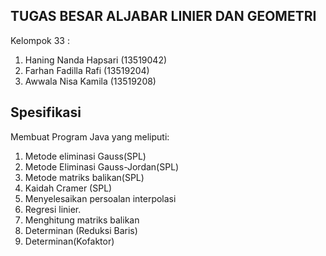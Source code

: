 ## TUGAS BESAR ALJABAR LINIER DAN GEOMETRI

Kelompok 33 :
1. Haning Nanda Hapsari (13519042)
2. Farhan Fadilla Rafi (13519204)
3. Awwala Nisa Kamila (13519208)

## Spesifikasi
Membuat Program Java yang meliputi:
1. Metode eliminasi Gauss(SPL)
2. Metode Eliminasi Gauss-Jordan(SPL)
3. Metode matriks balikan(SPL)
4. Kaidah Cramer (SPL)
5. Menyelesaikan persoalan interpolasi 
6. Regresi linier.
7. Menghitung matriks balikan
8. Determinan (Reduksi Baris)
9. Determinan(Kofaktor)
